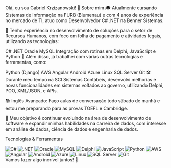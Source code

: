 Olá, eu sou Gabriel Krzizanowski! 👋
Sobre mim
🎓 Atualmente cursando Sistemas de Informação na FURB (Blumenau) e com 4 anos de experiência no mercado de TI, atuo como Desenvolvedor C# .NET na Benner Sistemas.

💼 Tenho experiência no desenvolvimento de soluções para o setor de Recursos Humanos, com foco em folha de pagamento e atividades legais, utilizando as tecnologias:

C# .NET
Oracle
MySQL
Integração com rotinas em Delphi, JavaScript e Python
🚀 Além disso, já trabalhei com várias outras tecnologias e ferramentas, como:

Python (Django)
AWS
Angular
Android
Azure
Linux
SQL Server
Git
🛠 Durante meu tempo na SCI Sistemas Contábeis, desenvolvi melhorias e novas funcionalidades em sistemas voltados ao governo, utilizando Delphi, POO, XML/JSON, e APIs.

📚 Inglês Avançado: Faço aulas de conversação todo sábado de manhã e estou me preparando para as provas TOEFL e Cambridge.

🎯 Meu objetivo é continuar evoluindo na área de desenvolvimento de software e expandir minhas habilidades na carreira de dados, com interesse em análise de dados, ciência de dados e engenharia de dados.

Tecnologias & Ferramentas
<div> <img src="https://img.shields.io/badge/C%23-239120?style=for-the-badge&logo=c-sharp&logoColor=white" alt="C#"> <img src="https://img.shields.io/badge/.NET-512BD4?style=for-the-badge&logo=dotnet&logoColor=white" alt=".NET"> <img src="https://img.shields.io/badge/Oracle-F80000?style=for-the-badge&logo=oracle&logoColor=white" alt="Oracle"> <img src="https://img.shields.io/badge/MySQL-4479A1?style=for-the-badge&logo=mysql&logoColor=white" alt="MySQL"> <img src="https://img.shields.io/badge/Delphi-EE1F35?style=for-the-badge&logo=delphi&logoColor=white" alt="Delphi"> <img src="https://img.shields.io/badge/JavaScript-F7DF1E?style=for-the-badge&logo=javascript&logoColor=black" alt="JavaScript"> <img src="https://img.shields.io/badge/Python-3776AB?style=for-the-badge&logo=python&logoColor=white" alt="Python"> <img src="https://img.shields.io/badge/AWS-232F3E?style=for-the-badge&logo=amazon-aws&logoColor=white" alt="AWS"> <img src="https://img.shields.io/badge/Angular-DD0031?style=for-the-badge&logo=angular&logoColor=white" alt="Angular"> <img src="https://img.shields.io/badge/Android-3DDC84?style=for-the-badge&logo=android&logoColor=white" alt="Android"> <img src="https://img.shields.io/badge/Azure-0078D4?style=for-the-badge&logo=microsoft-azure&logoColor=white" alt="Azure"> <img src="https://img.shields.io/badge/Linux-FCC624?style=for-the-badge&logo=linux&logoColor=black" alt="Linux"> <img src="https://img.shields.io/badge/SQL%20Server-CC2927?style=for-the-badge&logo=microsoft-sql-server&logoColor=white" alt="SQL Server"> <img src="https://img.shields.io/badge/Git-F05032?style=for-the-badge&logo=git&logoColor=white" alt="Git"> </div>
Vamos fazer algo incrível juntos! 🚀
